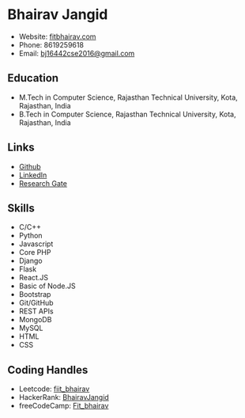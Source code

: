 # Bhairav Jangid

- Website: [fitbhairav.com](http://fitbhairav.com)
- Phone: 8619259618
- Email: bj16442cse2016@gmail.com

## Education

- M.Tech in Computer Science, Rajasthan Technical University, Kota, Rajasthan, India
- B.Tech in Computer Science, Rajasthan Technical University, Kota, Rajasthan, India

## Links

- [Github](https://github.com/BhairavJangid)
- [LinkedIn](https://www.linkedin.com/in/BhairavJangid)
- [Research Gate](https://www.researchgate.net/profile/BhairavJangid)

## Skills

- C/C++
- Python
- Javascript
- Core PHP
- Django
- Flask
- React.JS
- Basic of Node.JS
- Bootstrap
- Git/GitHub
- REST APIs
- MongoDB
- MySQL
- HTML
- CSS

## Coding Handles

- Leetcode: [fiit_bhairav](https://leetcode.com/fiit_bhairav)
- HackerRank: [BhairavJangid](https://www.hackerrank.com/BhairavJangid)
- freeCodeCamp: [Fit_bhairav](https://www.freecodecamp.org/Fit_bhairav)
